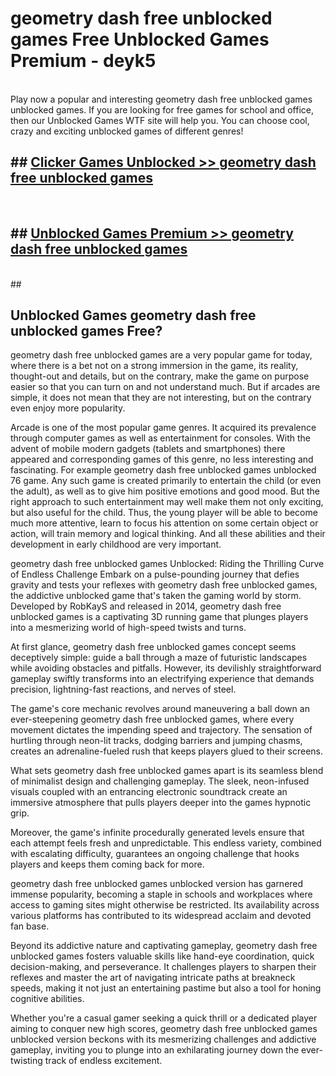 # geometry dash free unblocked games  Free Unblocked Games Premium - deyk5 <br>
<br>
Play now a popular and interesting geometry dash free unblocked games unblocked games. If you are looking for free games for school and office, then our Unblocked Games WTF site will help you. You can choose cool, crazy and exciting unblocked games of different genres!


## ##  [Clicker Games Unblocked >> geometry dash free unblocked games](https://lesson1.guru?title=geometry_dash_free_unblocked_games)
  <br>

##  ## [Unblocked Games Premium >> geometry dash free unblocked games](https://lesson1.guru?title=geometry_dash_free_unblocked_games)
  <br>
  ##



## Unblocked Games geometry dash free unblocked games Free?

geometry dash free unblocked games are a very popular game for today, where there is a bet not on a strong immersion in the game, its reality, thought-out and details, but on the contrary, make the game on purpose easier so that you can turn on and not understand much. But if arcades are simple, it does not mean that they are not interesting, but on the contrary even enjoy more popularity.

Arcade is one of the most popular game genres. It acquired its prevalence through computer games as well as entertainment for consoles. With the advent of mobile modern gadgets (tablets and smartphones) there appeared and corresponding games of this genre, no less interesting and fascinating. For example geometry dash free unblocked games unblocked 76 game. Any such game is created primarily to entertain the child (or even the adult), as well as to give him positive emotions and good mood. But the right approach to such entertainment may well make them not only exciting, but also useful for the child. Thus, the young player will be able to become much more attentive, learn to focus his attention on some certain object or action, will train memory and logical thinking. And all these abilities and their development in early childhood are very important.

geometry dash free unblocked games Unblocked: Riding the Thrilling Curve of Endless Challenge
Embark on a pulse-pounding journey that defies gravity and tests your reflexes with geometry dash free unblocked games, the addictive unblocked game that's taken the gaming world by storm. Developed by RobKayS and released in 2014, geometry dash free unblocked games is a captivating 3D running game that plunges players into a mesmerizing world of high-speed twists and turns.

At first glance, geometry dash free unblocked games concept seems deceptively simple: guide a ball through a maze of futuristic landscapes while avoiding obstacles and pitfalls. However, its devilishly straightforward gameplay swiftly transforms into an electrifying experience that demands precision, lightning-fast reactions, and nerves of steel.

The game's core mechanic revolves around maneuvering a ball down an ever-steepening geometry dash free unblocked games, where every movement dictates the impending speed and trajectory. The sensation of hurtling through neon-lit tracks, dodging barriers and jumping chasms, creates an adrenaline-fueled rush that keeps players glued to their screens.

What sets geometry dash free unblocked games apart is its seamless blend of minimalist design and challenging gameplay. The sleek, neon-infused visuals coupled with an entrancing electronic soundtrack create an immersive atmosphere that pulls players deeper into the games hypnotic grip.

Moreover, the game's infinite procedurally generated levels ensure that each attempt feels fresh and unpredictable. This endless variety, combined with escalating difficulty, guarantees an ongoing challenge that hooks players and keeps them coming back for more.

geometry dash free unblocked games unblocked version has garnered immense popularity, becoming a staple in schools and workplaces where access to gaming sites might otherwise be restricted. Its availability across various platforms has contributed to its widespread acclaim and devoted fan base.

Beyond its addictive nature and captivating gameplay, geometry dash free unblocked games fosters valuable skills like hand-eye coordination, quick decision-making, and perseverance. It challenges players to sharpen their reflexes and master the art of navigating intricate paths at breakneck speeds, making it not just an entertaining pastime but also a tool for honing cognitive abilities.

Whether you're a casual gamer seeking a quick thrill or a dedicated player aiming to conquer new high scores, geometry dash free unblocked games unblocked version beckons with its mesmerizing challenges and addictive gameplay, inviting you to plunge into an exhilarating journey down the ever-twisting track of endless excitement.